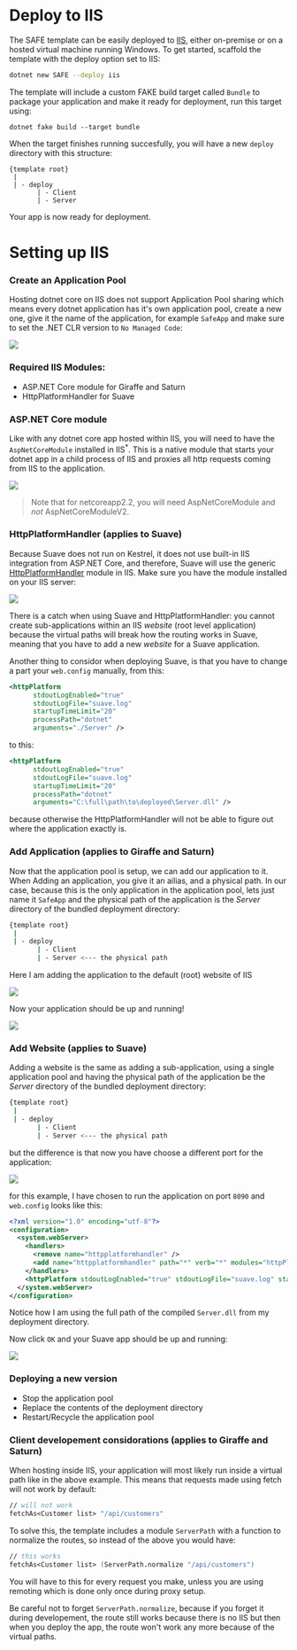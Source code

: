 # Deploy to IIS 

The SAFE template can be easily deployed to [IIS](https://www.iis.net/), either on-premise or on a hosted virtual machine running Windows. To get started, scaffold the template with the deploy option set to IIS:

```bash
dotnet new SAFE --deploy iis
```

The template will include a custom FAKE build target called `Bundle` to package your application and make it ready for deployment, run this target using:

```
dotnet fake build --target bundle
```

When the target finishes running succesfully, you will have a new `deploy` directory with this structure:
```
{template root}
 |
 | - deploy
       | - Client
       | - Server 
``` 
Your app is now ready for deployment. 

# Setting up IIS 

### Create an Application Pool
Hosting dotnet core on IIS does not support Application Pool sharing which means every dotnet application has it's own application pool, create a new one, give it the name of the application, for example `SafeApp` and make sure to set the .NET CLR version to `No Managed Code`: 

![](img/deploy-iis-2.png)

### Required IIS Modules:
 - ASP.NET Core module for Giraffe and Saturn
 - HttpPlatformHandler for Suave

### ASP.NET Core module 
Like with any dotnet core app hosted within IIS, you will need to have the `AspNetCoreModule` installed in IIS<sup>*</sup>. This is a native module that starts your dotnet app in a child process of IIS and proxies all http requests coming from IIS to the application.

![](img/deploy-iis-1.png)


> Note that for netcoreapp2.2, you will need AspNetCoreModule and *not* AspNetCoreModuleV2.

### HttpPlatformHandler (applies to Suave)
Because Suave does not run on Kestrel, it does not use built-in IIS integration from ASP.NET Core, and therefore, Suave will use the generic [HttpPlatformHandler](https://www.iis.net/downloads/microsoft/httpplatformhandler) module in IIS. Make sure you have the module installed on your IIS server:

![](img/deploy-iis-5.png)

There is a catch when using Suave and HttpPlatformHandler: you cannot create sub-applications within an IIS *website* (root level application) because the virtual paths will break how the routing works in Suave, meaning that you have to add a new *website* for a Suave application. 

Another thing to considor when deploying Suave, is that you have to change a part your `web.config` manually, from this:
```xml
<httpPlatform 
      stdoutLogEnabled="true" 
      stdoutLogFile="suave.log" 
      startupTimeLimit="20" 
      processPath="dotnet" 
      arguments="./Server" />
``` 
to this:
```xml
<httpPlatform 
      stdoutLogEnabled="true" 
      stdoutLogFile="suave.log" 
      startupTimeLimit="20" 
      processPath="dotnet" 
      arguments="C:\full\path\to\deployed\Server.dll" />
```
because otherwise the HttpPlatformHandler will not be able to figure out where the application exactly is. 

### Add Application (applies to Giraffe and Saturn)
Now that the application pool is setup, we can add our application to it. When Adding an application, you give it an ailias, and a physical path. In our case, because this is the only application in the application pool, lets just name it `SafeApp` and the physical path of the application is the *Server* directory of the bundled deployment directory:

```bash
{template root}
 |
 | - deploy
       | - Client
       | - Server <--- the physical path
```
Here I am adding the application to the default (root) website of IIS 

![](img/deploy-iis-3.png) 

Now your application should be up and running!

![](img/deploy-iis-4.png)

### Add Website (applies to Suave)
Adding a website is the same as adding a sub-application, using a single application pool and having the physical path of the application be the *Server* directory of the bundled deployment directory:
```bash
{template root}
 |
 | - deploy
       | - Client
       | - Server <--- the physical path
```
but the difference is that now you have choose a different port for the application:

![](img/deploy-iis-6.png)

for this example, I have chosen to run the application on port `8090` and `web.config` looks like this:
```xml
<?xml version="1.0" encoding="utf-8"?>
<configuration>
  <system.webServer>
    <handlers>
      <remove name="httpplatformhandler" />
      <add name="httpplatformhandler" path="*" verb="*" modules="httpPlatformHandler" resourceType="Unspecified" />
    </handlers>
    <httpPlatform stdoutLogEnabled="true" stdoutLogFile="suave.log" startupTimeLimit="20" processPath="dotnet" arguments="C:\projects\SafeApp\deploy\Server\Server.dll" />
  </system.webServer>
</configuration>
```
Notice how I am using the full path of the compiled `Server.dll` from my deployment directory. 

Now click `OK` and your Suave app should be up and running:

![](img/deploy-iis-7.png)
 

### Deploying a new version 
 - Stop the application pool
 - Replace the contents of the deployment directory 
 - Restart/Recycle the application pool


### Client developement considorations (applies to Giraffe and Saturn)

When hosting inside IIS, your application will most likely run inside a virtual path like in the above example. This means that requests made using fetch will not work by default:
```fsharp
// will not work
fetchAs<Customer list> "/api/customers" 
```
To solve this, the template includes a module `ServerPath` with a function to normalize the routes, so instead of the above you would have:
```fsharp
// this works
fetchAs<Customer list> (ServerPath.normalize "/api/customers")
```
You will have to this for every request you make, unless you are using remoting which is done only once during proxy setup. 

Be careful not to forget `ServerPath.normalize`, because if you forget it during developement, the route still works because there is no IIS but then when you deploy the app, the route won't work any more because of the virtual paths.


